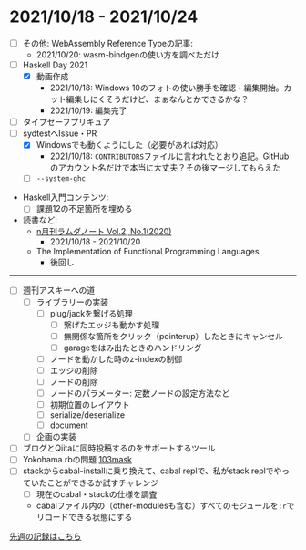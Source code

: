 # 2021/10/18 - 2021/10/24

- [ ] その他: WebAssembly Reference Typeの記事:
    - 2021/10/20: wasm-bindgenの使い方を調べただけ
- [ ] Haskell Day 2021
    - [x] 動画作成
        - 2021/10/18: Windows 10のフォトの使い勝手を確認・編集開始。カット編集しにくそうだけど、まぁなんとかできるかな？
        - 2021/10/19: 編集完了
- [ ] タイプセーフプリキュア
- [ ] sydtestへIssue・PR
    - [x] Windowsでも動くようにした（必要があれば対応）
        - 2021/10/18: `CONTRIBUTORS`ファイルに言われたとおり追記。GitHubのアカウント名だけで本当に大丈夫？その後マージしてもらえた
    - [ ] `--system-ghc`
- Haskell入門コンテンツ:
    - [ ] 課題12の不足箇所を埋める
- 読書など:
    - [n月刊ラムダノート Vol.2, No.1(2020)](https://www.lambdanote.com/products/nmonthly-vol-2-no-1-2020-ebook?variant=31876236214356)
        - 2021/10/18 - 2021/10/20
    - The Implementation of Functional Programming Languages
        - 後回し

------

- [ ] 週刊アスキーへの道
    - [ ] ライブラリーの実装
        - [ ] plug/jackを繋げる処理
            - [ ] 繋げたエッジも動かす処理
            - [ ] 無関係な箇所をクリック（pointerup）したときにキャンセル
            - [ ] garageをはみ出たときのハンドリング
        - [ ] ノードを動かした時のz-indexの制御
        - [ ] エッジの削除
        - [ ] ノードの削除
        - [ ] ノードのパラメーター: 定数ノードの設定方法など
        - [ ] 初期位置のレイアウト
        - [ ] serialize/deserialize
        - [ ] document
    - [ ] 企画の実装
- [ ] ブログとQiitaに同時投稿するのをサポートするツール
- [ ] Yokohama.rbの問題 [103mask](http://nabetani.sakura.ne.jp/yokohamarb/103mask/)
- [ ] stackからcabal-installに乗り換えて、cabal replで、私がstack replでやっていたことができるか試すチャレンジ
    - [ ] 現在のcabal・stackの仕様を調査
    - cabalファイル内の（other-modulesも含む）すべてのモジュールを`:r`でリロードできる状態にする

[先週の記録はこちら](https://github.com/igrep/daily-commits/blob/35f6c9252924b6a4f586e4b262eab6bdd4fc86da/yesterday.md)
